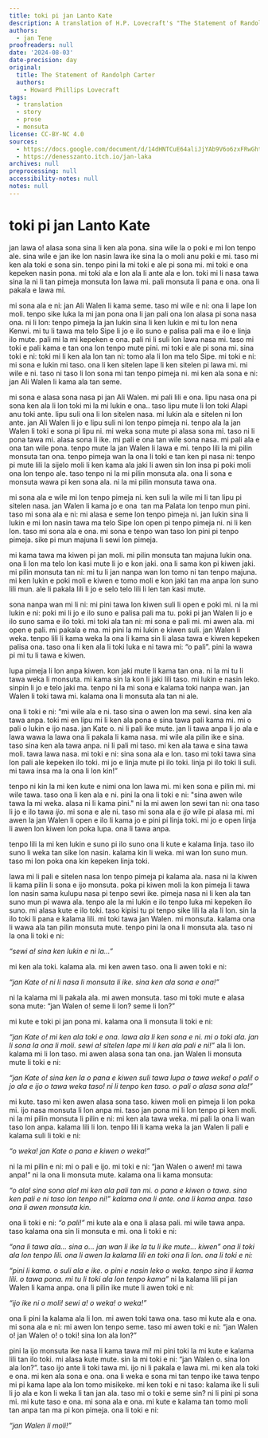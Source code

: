 ```yaml
---
title: toki pi jan Lanto Kate
description: A translation of H.P. Lovecraft's "The Statement of Randolph Carter"
authors:
  - jan Tene
proofreaders: null
date: '2024-08-03'
date-precision: day
original:
  title: The Statement of Randolph Carter
  authors:
    - Howard Phillips Lovecraft
tags:
  - translation
  - story
  - prose
  - monsuta
license: CC-BY-NC 4.0
sources:
  - https://docs.google.com/document/d/14dHNTCuE64aliJjYAb9V6o6zxFRwGhtF6ZIgeVN87ak/edit?tab=t.0#heading=h.7ds6gigo6o7n
  - https://denesszanto.itch.io/jan-laka
archives: null
preprocessing: null
accessibility-notes: null
notes: null
---
```


# toki pi jan Lanto Kate

jan lawa o! alasa sona sina li ken ala pona. sina wile la o poki e mi lon tenpo ale. sina wile e jan ike lon nasin lawa ike sina la o moli anu poki e mi. taso mi ken ala toki e sona sin. tenpo pini la mi toki e ale pi sona mi. mi toki e ona kepeken nasin pona. mi toki ala e lon ala li ante ala e lon. toki mi li nasa tawa sina la ni li tan pimeja monsuta lon lawa mi. pali monsuta li pana e ona. ona li pakala e lawa mi.

mi sona ala e ni: jan Ali Walen li kama seme. taso mi wile e ni: ona li lape lon moli. tenpo sike luka la mi jan pona ona li jan pali ona lon alasa pi sona nasa ona. ni li lon: tenpo pimeja la jan lukin sina li ken lukin e mi tu lon nena Kenwi. mi tu li tawa ma telo Sipe li jo e ilo suno e palisa pali ma e ilo e linja ilo mute. pali mi la mi kepeken e ona. pali ni li suli lon lawa nasa mi. taso mi toki e pali kama e tan ona lon tenpo mute pini. mi toki e ale pi sona mi. sina toki e ni: toki mi li ken ala lon tan ni: tomo ala li lon ma telo Sipe. mi toki e ni: mi sona e lukin mi taso. ona li ken sitelen lape li ken sitelen pi lawa mi. mi wile e ni. taso ni taso li lon sona mi tan tenpo pimeja ni. mi ken ala sona e ni: jan Ali Walen li kama ala tan seme.

mi sona e alasa sona nasa pi jan Ali Walen. mi pali lili e ona. lipu nasa ona pi sona ken ala li lon toki mi la mi lukin e ona.. taso lipu mute li lon toki Alapi anu toki ante. lipu suli ona li lon sitelen nasa. mi lukin ala e sitelen ni lon ante. jan Ali Walen li jo e lipu suli ni lon tenpo pimeja ni. tenpo ala la jan Walen li toki e sona pi lipu ni. mi weka sona mute pi alasa sona mi. taso ni li pona tawa mi. alasa sona li ike. mi pali e ona tan wile sona nasa. mi pali ala e ona tan wile pona. tenpo mute la jan Walen li lawa e mi. tenpo lili la mi pilin monsuta tan ona. tenpo pimeja wan la ona li toki e tan ken pi nasa ni: tenpo pi mute lili la sijelo moli li ken kama ala jaki li awen sin lon insa pi poki moli ona lon tenpo ale. taso tenpo ni la mi pilin monsuta ala. ona li sona e monsuta wawa pi ken sona ala. ni la mi pilin monsuta tawa ona.

mi sona ala e wile mi lon tenpo pimeja ni. ken suli la wile mi li tan lipu pi sitelen nasa. jan Walen li kama jo e ona  tan ma Palata lon tenpo mun pini. taso mi sona ala e ni: mi alasa e seme lon tenpo pimeja ni. jan lukin sina li lukin e mi lon nasin tawa ma telo Sipe lon open pi tenpo pimeja ni. ni li ken lon. taso mi sona ala e ona. mi sona e tenpo wan taso lon pini pi tenpo pimeja. sike pi mun majuna li sewi lon pimeja.

mi kama tawa ma kiwen pi jan moli. mi pilin monsuta tan majuna lukin ona. ona li lon ma telo lon kasi mute li jo e kon jaki. ona li sama kon pi kiwen jaki. mi pilin monsuta tan ni: mi tu li jan nanpa wan lon tomo ni tan tenpo majuna. mi ken lukin e poki moli e kiwen e tomo moli e kon jaki tan ma anpa lon suno lili mun. ale li pakala lili li jo e selo telo lili li len tan kasi mute.

sona nanpa wan mi li ni: mi pini tawa lon kiwen suli li open e poki mi. ni la mi lukin e ni: poki mi li jo e ilo suno e palisa pali ma tu. poki pi jan Walen li jo e ilo suno sama e ilo toki. mi toki ala tan ni: mi sona e pali mi. mi awen ala. mi open e pali. mi pakala e ma. mi pini la mi lukin e kiwen suli. jan Walen li weka. tenpo lili li kama weka la ona li kama sin li alasa tawa e kiwen kepeken palisa ona. taso ona li ken ala li toki luka e ni tawa mi: “o pali”. pini la wawa pi mi tu li tawa e kiwen.

lupa pimeja li lon anpa kiwen. kon jaki mute li kama tan ona. ni la mi tu li tawa weka li monsuta. mi kama sin la kon li jaki lili taso. mi lukin e nasin leko. sinpin li jo e telo jaki ma. tenpo ni la mi sona e kalama toki nanpa wan. jan Walen li toki tawa mi. kalama ona li monsuta ala tan ni ale.

ona li toki e ni: “mi wile ala e ni. taso sina o awen lon ma sewi. sina ken ala tawa anpa. toki mi en lipu mi li ken ala pona e sina tawa pali kama mi. mi o pali o lukin e ijo nasa. jan Kate o. ni li pali ike mute. jan li tawa anpa li jo ala e lawa wawa la lawa ona li pakala li kama nasa. mi wile ala pilin ike e sina. taso sina ken ala tawa anpa. ni li pali mi taso. mi ken ala tawa e sina tawa moli. tawa lawa nasa. mi toki e ni: sina sona ala e lon. taso mi toki tawa sina lon pali ale kepeken ilo toki. mi jo e linja mute pi ilo toki. linja pi ilo toki li suli. mi tawa insa ma la ona li lon kin!”

tenpo ni kin la mi ken kute e nimi ona lon lawa mi. mi ken sona e pilin mi. mi wile tawa. taso ona li ken ala e ni. pini la ona li toki e ni: "sina awen wile tawa la mi weka. alasa ni li kama pini." ni la mi awen lon sewi tan ni: ona taso li jo e ilo tawa *ijo*. mi sona e ale ni. taso mi sona ala e *ijo* wile pi alasa mi. mi awen la jan Walen li open e ilo li kama jo e pini pi linja toki. mi jo e open linja li awen lon kiwen lon poka lupa. ona li tawa anpa.

tenpo lili la mi ken lukin e suno pi ilo suno ona li kute e kalama linja. taso ilo suno li weka tan sike lon nasin. kalama kin li weka. mi wan lon suno mun. taso mi lon poka ona kin kepeken linja toki.

lawa mi li pali e sitelen nasa lon tenpo pimeja pi kalama ala. nasa ni la kiwen li kama pilin li sona e ijo monsuta. poka pi kiwen moli la kon pimeja li tawa lon nasin sama kulupu nasa pi tenpo sewi ike. pimeja nasa ni li ken ala tan suno mun pi wawa ala. tenpo ale la mi lukin e ilo tenpo luka mi kepeken ilo suno. mi alasa kute e ilo toki. taso kipisi tu pi tenpo sike lili la ala li lon. sin la ilo toki li pana e kalama lili. mi toki tawa jan Walen. mi monsuta. kalama ona li wawa ala tan pilin monsuta mute. tenpo pini la ona li monsuta ala. taso ni la ona li toki e ni:

*“sewi a! sina ken lukin e ni la…”*

mi ken ala toki. kalama ala. mi ken awen taso. ona li awen toki e ni:

*“jan Kate o! ni li nasa li monsuta li ike. sina ken ala sona e ona!”*

ni la kalama mi li pakala ala. mi awen monsuta. taso mi toki mute e alasa sona mute: “jan Walen o! seme li lon? seme li lon?”

mi kute e toki pi jan pona mi. kalama ona li monsuta li toki e ni:

*“jan Kate o! mi ken ala toki e ona. lawa ala li ken sona e ni. mi o toki ala. jan li sona la ona li moli. sewi a! sitelen lape mi li ken ala pali e ni!”* ala li lon. kalama mi li lon taso. mi awen alasa sona tan ona. jan Walen li monsuta mute li toki e ni:

*“jan Kate o! sina ken la o pana e kiwen suli tawa lupa o tawa weka! o pali! o jo ala e ijo o tawa weka taso! ni li tenpo ken taso. o pali o alasa sona ala!”*

mi kute. taso mi ken awen alasa sona taso. kiwen moli en pimeja li lon poka mi. ijo nasa monsuta li lon anpa mi. taso jan pona mi li lon tenpo pi ken moli. ni la mi pilin monsuta li pilin e ni: mi ken ala tawa weka. mi pali la ona li wan taso lon anpa. kalama lili li lon. tenpo lili li kama weka la jan Walen li pali e kalama suli li toki e ni:

*“o weka! jan Kate o pana e kiwen o weka!”*

ni la mi pilin e ni: mi o pali e ijo. mi toki e ni: “jan Walen o awen! mi tawa anpa!” ni la ona li monsuta mute. kalama ona li kama monsuta:

*“o ala! sina sona ala! mi ken ala pali tan mi. o pana e kiwen o tawa. sina ken pali e ni taso lon tenpo ni!” kalama ona li ante. ona li kama anpa. taso ona li awen monsuta kin.*

ona li toki e ni: *“o pali!”* mi kute ala e ona li alasa pali. mi wile tawa anpa. taso kalama ona sin li monsuta e mi. ona li toki e ni:

*“ona li tawa ala… sina o… jan wan li ike la tu li ike mute… kiwen” ona li toki ala lon tenpo lili. ona li awen la kalama lili en toki ona li lon. ona li toki e ni:*

*“pini li kama. o suli ala e ike. o pini e nasin leko o weka. tenpo sina li kama lili. o tawa pona. mi tu li toki ala lon tenpo kama”* ni la kalama lili pi jan Walen li kama anpa. ona li pilin ike mute li awen toki e ni:

*“ijo ike ni o moli! sewi a! o weka! o weka!”*

ona li pini la kalama ala li lon. mi awen toki tawa ona. taso mi kute ala e ona. mi sona ala e ni: mi awen lon tenpo seme. taso mi awen toki e ni: “jan Walen o! jan Walen o! o toki! sina lon ala lon?”

pini la ijo monsuta ike nasa li kama tawa mi! mi pini toki la mi kute e kalama lili tan ilo toki. mi alasa kute mute. sin la mi toki e ni: “jan Walen o. sina lon ala lon?”. taso ijo ante li toki tawa mi. ijo ni li pakala e lawa mi. mi ken ala toki e ona. mi ken ala sona e ona. ona li weka e sona mi tan tenpo ike tawa tenpo mi pi kama lape ala lon tomo misikeke. mi ken toki e ni taso: kalama ike li suli li jo ala e kon li weka li tan jan ala. taso mi o toki e seme sin? ni li pini pi sona mi. mi kute taso e ona. mi sona ala e ona. mi kute e kalama tan tomo moli tan anpa tan ma pi kon pimeja. ona li toki e ni:

*“jan Walen li moli!”*

